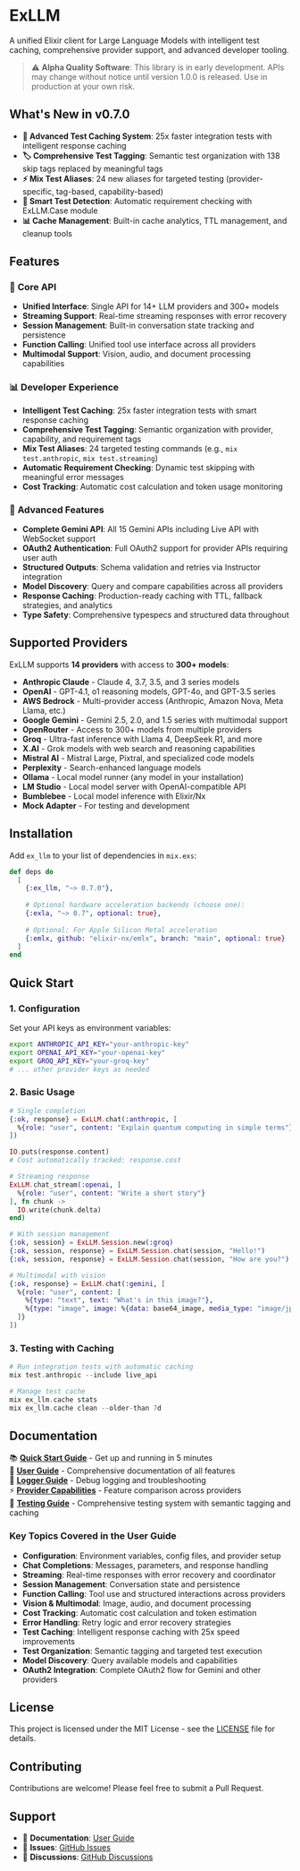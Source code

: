 # ExLLM

A unified Elixir client for Large Language Models with intelligent test caching, comprehensive provider support, and advanced developer tooling.

> ⚠️ **Alpha Quality Software**: This library is in early development. APIs may change without notice until version 1.0.0 is released. Use in production at your own risk.

## What's New in v0.7.0

- **🚀 Advanced Test Caching System**: 25x faster integration tests with intelligent response caching
- **🏷️ Comprehensive Test Tagging**: Semantic test organization with 138 skip tags replaced by meaningful tags
- **⚡ Mix Test Aliases**: 24 new aliases for targeted testing (provider-specific, tag-based, capability-based)
- **🤖 Smart Test Detection**: Automatic requirement checking with ExLLM.Case module
- **📊 Cache Management**: Built-in cache analytics, TTL management, and cleanup tools

## Features

### 🔗 **Core API**
- **Unified Interface**: Single API for 14+ LLM providers and 300+ models
- **Streaming Support**: Real-time streaming responses with error recovery
- **Session Management**: Built-in conversation state tracking and persistence
- **Function Calling**: Unified tool use interface across all providers
- **Multimodal Support**: Vision, audio, and document processing capabilities

### 📊 **Developer Experience**
- **Intelligent Test Caching**: 25x faster integration tests with smart response caching
- **Comprehensive Test Tagging**: Semantic organization with provider, capability, and requirement tags
- **Mix Test Aliases**: 24 targeted testing commands (e.g., `mix test.anthropic`, `mix test.streaming`)
- **Automatic Requirement Checking**: Dynamic test skipping with meaningful error messages
- **Cost Tracking**: Automatic cost calculation and token usage monitoring

### 🎯 **Advanced Features**
- **Complete Gemini API**: All 15 Gemini APIs including Live API with WebSocket support
- **OAuth2 Authentication**: Full OAuth2 support for provider APIs requiring user auth
- **Structured Outputs**: Schema validation and retries via Instructor integration
- **Model Discovery**: Query and compare capabilities across all providers
- **Response Caching**: Production-ready caching with TTL, fallback strategies, and analytics
- **Type Safety**: Comprehensive typespecs and structured data throughout

## Supported Providers

ExLLM supports **14 providers** with access to **300+ models**:

- **Anthropic Claude** - Claude 4, 3.7, 3.5, and 3 series models
- **OpenAI** - GPT-4.1, o1 reasoning models, GPT-4o, and GPT-3.5 series
- **AWS Bedrock** - Multi-provider access (Anthropic, Amazon Nova, Meta Llama, etc.)
- **Google Gemini** - Gemini 2.5, 2.0, and 1.5 series with multimodal support
- **OpenRouter** - Access to 300+ models from multiple providers
- **Groq** - Ultra-fast inference with Llama 4, DeepSeek R1, and more
- **X.AI** - Grok models with web search and reasoning capabilities
- **Mistral AI** - Mistral Large, Pixtral, and specialized code models
- **Perplexity** - Search-enhanced language models
- **Ollama** - Local model runner (any model in your installation)
- **LM Studio** - Local model server with OpenAI-compatible API
- **Bumblebee** - Local model inference with Elixir/Nx
- **Mock Adapter** - For testing and development

## Installation

Add `ex_llm` to your list of dependencies in `mix.exs`:

```elixir
def deps do
  [
    {:ex_llm, "~> 0.7.0"},
    
    # Optional hardware acceleration backends (choose one):
    {:exla, "~> 0.7", optional: true},
    
    # Optional: For Apple Silicon Metal acceleration
    {:emlx, github: "elixir-nx/emlx", branch: "main", optional: true}
  ]
end
```

## Quick Start

### 1. Configuration

Set your API keys as environment variables:

```bash
export ANTHROPIC_API_KEY="your-anthropic-key"
export OPENAI_API_KEY="your-openai-key"
export GROQ_API_KEY="your-groq-key"
# ... other provider keys as needed
```

### 2. Basic Usage

```elixir
# Single completion
{:ok, response} = ExLLM.chat(:anthropic, [
  %{role: "user", content: "Explain quantum computing in simple terms"}
])

IO.puts(response.content)
# Cost automatically tracked: response.cost

# Streaming response
ExLLM.chat_stream(:openai, [
  %{role: "user", content: "Write a short story"}
], fn chunk ->
  IO.write(chunk.delta)
end)

# With session management
{:ok, session} = ExLLM.Session.new(:groq)
{:ok, session, response} = ExLLM.Session.chat(session, "Hello!")
{:ok, session, response} = ExLLM.Session.chat(session, "How are you?")

# Multimodal with vision
{:ok, response} = ExLLM.chat(:gemini, [
  %{role: "user", content: [
    %{type: "text", text: "What's in this image?"},
    %{type: "image", image: %{data: base64_image, media_type: "image/jpeg"}}
  ]}
])
```

### 3. Testing with Caching

```elixir
# Run integration tests with automatic caching
mix test.anthropic --include live_api

# Manage test cache
mix ex_llm.cache stats
mix ex_llm.cache clean --older-than 7d
```

## Documentation

📚 **[Quick Start Guide](docs/QUICKSTART.md)** - Get up and running in 5 minutes  
📖 **[User Guide](docs/USER_GUIDE.md)** - Comprehensive documentation of all features  
🔧 **[Logger Guide](docs/LOGGER.md)** - Debug logging and troubleshooting  
⚡ **[Provider Capabilities](docs/PROVIDER_CAPABILITIES.md)** - Feature comparison across providers  
🧪 **[Testing Guide](docs/TESTING.md)** - Comprehensive testing system with semantic tagging and caching

### Key Topics Covered in the User Guide

- **Configuration**: Environment variables, config files, and provider setup
- **Chat Completions**: Messages, parameters, and response handling
- **Streaming**: Real-time responses with error recovery and coordinator
- **Session Management**: Conversation state and persistence
- **Function Calling**: Tool use and structured interactions across providers
- **Vision & Multimodal**: Image, audio, and document processing
- **Cost Tracking**: Automatic cost calculation and token estimation
- **Error Handling**: Retry logic and error recovery strategies
- **Test Caching**: Intelligent response caching with 25x speed improvements
- **Test Organization**: Semantic tagging and targeted test execution
- **Model Discovery**: Query available models and capabilities
- **OAuth2 Integration**: Complete OAuth2 flow for Gemini and other providers

## License

This project is licensed under the MIT License - see the [LICENSE](LICENSE) file for details.

## Contributing

Contributions are welcome! Please feel free to submit a Pull Request.

## Support

- 📖 **Documentation**: [User Guide](docs/USER_GUIDE.md)
- 🐛 **Issues**: [GitHub Issues](https://github.com/azmaveth/ex_llm/issues)
- 💬 **Discussions**: [GitHub Discussions](https://github.com/azmaveth/ex_llm/discussions)